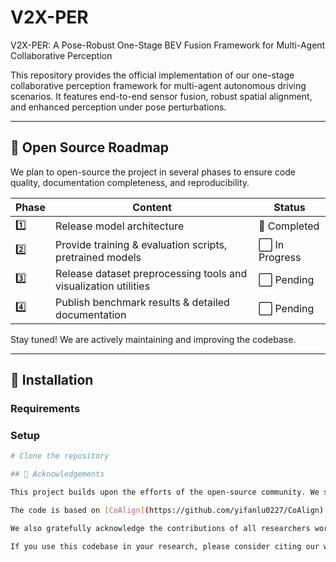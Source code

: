 # V2X-PER
V2X-PER: A Pose-Robust One-Stage BEV Fusion Framework for Multi-Agent Collaborative Perception

This repository provides the official implementation of our one-stage collaborative perception framework for multi-agent autonomous driving scenarios. It features end-to-end sensor fusion, robust spatial alignment, and enhanced perception under pose perturbations.

---

## 📌 Open Source Roadmap

We plan to open-source the project in several phases to ensure code quality, documentation completeness, and reproducibility.

| Phase | Content                                                                 | Status     |
|-------|-------------------------------------------------------------------------|------------|
| 1️⃣   | Release model architecture                                               | 🔄 Completed |
| 2️⃣   | Provide training & evaluation scripts, pretrained models                 | ⬜ In Progress |
| 3️⃣   | Release dataset preprocessing tools and visualization utilities         | ⬜ Pending |
| 4️⃣   | Publish benchmark results & detailed documentation                       | ⬜ Pending |

Stay tuned! We are actively maintaining and improving the codebase.

---

## 🚀 Installation

### Requirements


### Setup

```bash
# Clone the repository

## 🙏 Acknowledgements

This project builds upon the efforts of the open-source community. We sincerely thank the authors and contributors of the following projects, which inspired or supported our work:

The code is based on [CoAlign](https://github.com/yifanlu0227/CoAlign)

We also gratefully acknowledge the contributions of all researchers working on multi-agent cooperative perception and V2X systems.

If you use this codebase in your research, please consider citing our work and giving a ⭐️ to support the project.



